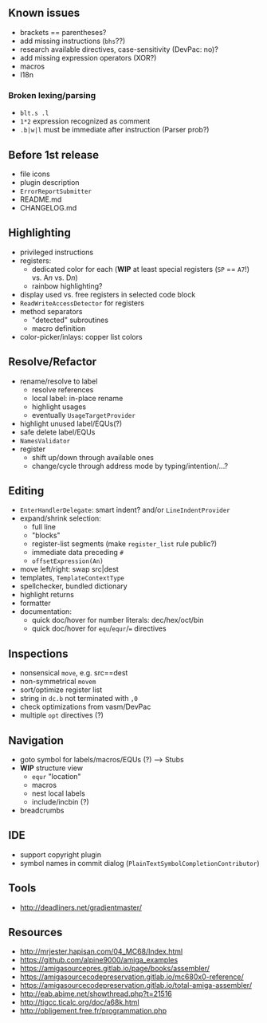 ## Known issues
- brackets == parentheses?
- add missing instructions (`bhs`??)
- research available directives, case-sensitivity (DevPac: no)?
- add missing expression operators (XOR?)
- macros
- I18n

### Broken lexing/parsing
- `blt.s .l`
- `1*2` expression recognized as comment
- `.b|w|l` must be immediate after instruction (Parser prob?)

## Before 1st release
- file icons
- plugin description
- `ErrorReportSubmitter`
- README.md
- CHANGELOG.md

## Highlighting
- privileged instructions
- registers:
  - dedicated color for each (**WIP** at least special registers (`SP` == `A7`!) vs. A*n* vs. D*n*)
  - rainbow highlighting?
- display used vs. free registers in selected code block
- `ReadWriteAccessDetector` for registers
- method separators
  - "detected" subroutines
  - macro definition
- color-picker/inlays: copper list colors

## Resolve/Refactor
- rename/resolve to label
  - resolve references
  - local label: in-place rename 
  - highlight usages
  - eventually `UsageTargetProvider`
- highlight unused label/EQUs(?)
- safe delete label/EQUs
- `NamesValidator`
- register
  - shift up/down through available ones
  - change/cycle through address mode by typing/intention/...?

## Editing
- `EnterHandlerDelegate`: smart indent? and/or `LineIndentProvider`
- expand/shrink selection: 
  - full line
  - "blocks"
  - register-list segments (make `register_list` rule public?)
  - immediate data preceding `#`
  - `offsetExpression(An)`
- move left/right: swap src|dest
- templates, `TemplateContextType`
- spellchecker, bundled dictionary
- highlight returns
- formatter
- documentation:
  - quick doc/hover for number literals: dec/hex/oct/bin
  - quick doc/hover for `equ`/`equr`/`=` directives

## Inspections
- nonsensical `move`, e.g. src==dest
- non-symmetrical `movem`
- sort/optimize register list
- string in `dc.b` not terminated with `,0`
- check optimizations from vasm/DevPac
- multiple `opt` directives (?)

## Navigation
- goto symbol for labels/macros/EQUs (?) --> Stubs
- **WIP** structure view 
  - `equr` "location"
  - macros
  - nest local labels
  - include/incbin (?)
- breadcrumbs

## IDE
- support copyright plugin
- symbol names in commit dialog (`PlainTextSymbolCompletionContributor`)

## Tools
- http://deadliners.net/gradientmaster/

## Resources
- http://mrjester.hapisan.com/04_MC68/Index.html
- https://github.com/alpine9000/amiga_examples
- https://amigasourcepres.gitlab.io/page/books/assembler/
- https://amigasourcecodepreservation.gitlab.io/mc680x0-reference/
- https://amigasourcecodepreservation.gitlab.io/total-amiga-assembler/
- http://eab.abime.net/showthread.php?t=21516
- http://tigcc.ticalc.org/doc/a68k.html
- http://obligement.free.fr/programmation.php